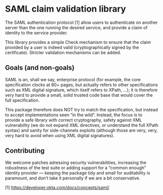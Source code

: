 # SAML claim validation library

The SAML authentication protocol [1] allow users to authenticate on another server than the one
running the desired service, and provide a claim of identity to the service provider.

This library provides a simple Check mechanism to ensure that the claim provided by a user is indeed
valid (cryptographically signed by the certificate). Stricter validation mechanisms can be added.

## Goals (and non-goals)

SAML is an, shall we say, enterprise protocol (for example, the core specification clocks at 80+
pages, but actually refers to other specifications such as XML digital signature, which itself
refers to XPath, …); it is therefore very hard to provide a small, solid trusted code base that
would cover the full specification.

This package therefore does NOT try to match the specification, but instead to accept
implementations seen “in the wild”. Instead, the focus is to provide a safe library with correct
cryptography, safety against XML vulnerability (we do not expand XML directives, or understand the
full XPath syntax) and sanity for side-channels exploits (although those are very, very, very hard
to avoid when using XML digital signatures).

## Contributing

We welcome patches adressing security vulnerabilities, increasing the robustness of the test suite
or adding support for a “common enough” identity provider — keeping the package tidy and small for
auditability is paramount, and don’t take it personally if we are a bit conservative.

[1] https://developer.okta.com/docs/concepts/saml/
